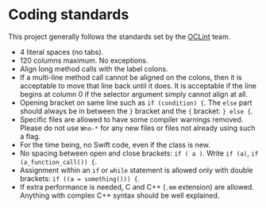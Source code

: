 # Coding standards

This project generally follows the standards set by the [OCLint](https://github.com/oclint/oclint) team.

* 4 literal spaces (no tabs).
* 120 columns maximum. No exceptions.
* Align long method calls with the label colons.
* If a multi-line method call cannot be aligned on the colons, then it is acceptable to move that line back until it does. It is acceptable if the line begins at column 0 if the selector argument simply cannot align at all.
* Opening bracket on same line such as `if (condition) {`. The `else` part should always be in between the `}` bracket and the `{` bracket: `} else {`.
* Specific files are allowed to have some compiler warnings removed. Please do not use `Wno-*` for any new files or files not already using such a flag.
* For the time being, no Swift code, even if the class is new.
* No spacing between open and close brackets: `if ( a )`. Write `if (a)`, `if (a_function_call()) {`.
* Assignment within an `if` or `while` statement is allowed only with double brackets: `if ((a = something())) {`.
* If extra performance is needed, C and C++ (`.mm` extension) are allowed. Anything with complex C++ syntax should be well explained.
